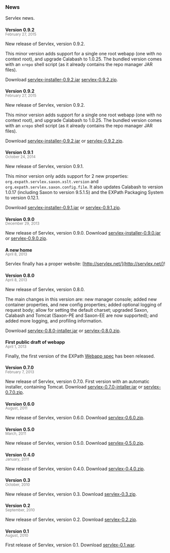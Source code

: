 ### News

Servlex news.

#### Version 0.9.2

<p style="color:#787878;margin-top:-20px"><small>February 27, 2015</small></p>

New release of Servlex, version 0.9.2.

This minor version adds support for a single one root webapp (one with no
context root), and upgrade Calabash to 1.0.25.  The bundled version comes with
an `xrepo` shell script (as it already contains the repo manager JAR files).

Download [servlex-installer-0.9.2.jar](file/servlex-installer-0.9.2.jar)
[servlex-0.9.2.zip](file/servlex-0.9.2.zip).

#### Version 0.9.2

<p style="color:#787878;margin-top:-20px"><small>February 27, 2015</small>

New release of Servlex, version 0.9.2.

This minor version adds support for a single one root webapp (one with no
context root), and upgrade Calabash to 1.0.25.  The bundled version comes with
an `xrepo` shell script (as it already contains the repo manager JAR files).

Download [servlex-installer-0.9.2.jar](file/servlex-installer-0.9.2.jar) or
[servlex-0.9.2.zip](file/servlex-0.9.2.zip).

#### Version 0.9.1

<p style="color:#787878;margin-top:-20px"><small>October 24, 2014</small>

New release of Servlex, version 0.9.1.

This minor version only adds support for 2 new properties:
`org.expath.servlex.saxon.xslt.version` and
`org.expath.servlex.saxon.config.file`.  It also updates Calabash to version
1.0.17 (including Saxon to version 9.5.1.5) and the EXPath Packaging System to
version 0.12.1.

Download [servlex-installer-0.9.1.jar](file/servlex-installer-0.9.1.jar) or
[servlex-0.9.1.zip](file/servlex-0.9.1.zip).

#### Version 0.9.0

<p style="color:#787878;margin-top:-20px"><small>December 29, 2013</small>

New release of Servlex, version 0.9.0.  Download
[servlex-installer-0.9.0.jar](file/servlex-installer-0.9.0.jar) or
[servlex-0.9.0.zip](file/servlex-0.9.0.zip).

#### A new home

<p style="color:#787878;margin-top:-20px"><small>April 8, 2013</small>

Servlex finally has a proper website: [http://servlex.net/](http://servlex.net/)!

#### Version 0.8.0

<p style="color:#787878;margin-top:-20px"><small>April 8, 2013</small>

New release of Servlex, version 0.8.0.

The main changes in this version are: new manager console; added new container
properties, and new config properties; added optional logging of request body;
allow for setting the default charset; upgraded Saxon, Calabash and Tomcat
(Saxon-PE and Saxon-EE are now supported); and added more logging, and profiling
information.

Download [servlex-0.8.0-intaller.jar](file/servlex-0.8.0-intaller.jar) or
[servlex-0.8.0.zip](file/servlex-0.8.0.zip).

#### First public draft of webapp

<p style="color:#787878;margin-top:-20px"><small>April 1, 2013</small>

Finally, the first version of the EXPath [Webapp spec](http://expath.org/spec/webapp)
has been released.

#### Version 0.7.0

<p style="color:#787878;margin-top:-20px"><small>February 7, 2013</small>

New release of Servlex, version 0.7.0.  First version with an automatic
installer, containing Tomcat.  Download
[servlex-0.7.0-intaller.jar](file/servlex-0.7.0-intaller.jar) or
[servlex-0.7.0.zip](file/servlex-0.7.0.zip).

#### Version 0.6.0

<p style="color:#787878;margin-top:-20px"><small>August, 2011</small>

New release of Servlex, version 0.6.0.  Download
[servlex-0.6.0.zip](file/servlex-0.6.0.zip).

#### Version 0.5.0

<p style="color:#787878;margin-top:-20px"><small>March, 2011</small>

New release of Servlex, version 0.5.0.  Download
[servlex-0.5.0.zip](file/servlex-0.5.0.zip).

#### Version 0.4.0

<p style="color:#787878;margin-top:-20px"><small>January, 2011</small>

New release of Servlex, version 0.4.0.  Download
[servlex-0.4.0.zip](file/servlex-0.4.0.zip).

#### Version 0.3

<p style="color:#787878;margin-top:-20px"><small>October, 2010</small>

New release of Servlex, version 0.3.  Download
[servlex-0.3.zip](file/servlex-0.3.zip).

#### Version 0.2

<p style="color:#787878;margin-top:-20px"><small>September, 2010</small>

New release of Servlex, version 0.2.  Download
[servlex-0.2.zip](file/servlex-0.2.zip).

#### Version 0.1

<p style="color:#787878;margin-top:-20px"><small>August, 2010</small>

First release of Servlex, version 0.1.  Download
[servlex-0.1.war](file/servlex-0.1.war).
